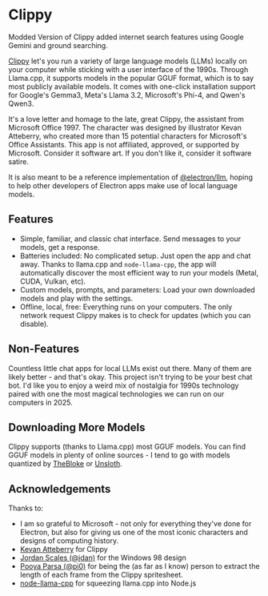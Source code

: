 # Clippy

Modded Version of Clippy added internet search features using Google Gemini and ground searching. 

[Clippy](https://felixrieseberg.github.io/clippy/) let's you run a variety of large language models (LLMs) locally on your computer while sticking with a user interface of the 1990s. Through Llama.cpp, it supports models in the popular GGUF format, which is to say most publicly available models. It comes with one-click installation support for Google's Gemma3, Meta's Llama 3.2, Microsoft's Phi-4, and Qwen's Qwen3.

It's a love letter and homage to the late, great Clippy, the assistant from Microsoft Office 1997. The character was designed by illustrator Kevan Atteberry, who created more than 15 potential characters for Microsoft's Office Assistants. This app is not affiliated, approved, or supported by Microsoft. Consider it software art. If you don't like it, consider it software satire.

It is also meant to be a reference implementation of [@electron/llm](https://github.com/electron/llm), hoping to help other developers of Electron apps make use of local language models.

## Features

- Simple, familiar, and classic chat interface. Send messages to your models, get a response.
- Batteries included: No complicated setup. Just open the app and chat away. Thanks to llama.cpp and `node-llama-cpp`, the app will automatically discover the most efficient way to run your models (Metal, CUDA, Vulkan, etc).
- Custom models, prompts, and parameters: Load your own downloaded models and play with the settings.
- Offline, local, free: Everything runs on your computers. The only network request Clippy makes is to check for updates (which you can disable).

## Non-Features

Countless little chat apps for local LLMs exist out there. Many of them are likely better - and that's okay. This project isn't trying to be your best chat bot. I'd like you to enjoy a weird mix of nostalgia for 1990s technology paired with one the most magical technologies we can run on our computers in 2025.

## Downloading More Models

Clippy supports (thanks to Llama.cpp) most GGUF models. You can find GGUF models in plenty of online sources - I tend to go with models quantized by [TheBloke](https://huggingface.co/thebloke) or [Unsloth](https://huggingface.co/unsloth).

## Acknowledgements

Thanks to:

- I am so grateful to Microsoft - not only for everything they've done for Electron, but also for giving us one of the most iconic characters and designs of computing history.
- [Kevan Atteberry](https://www.kevanatteberry.com/) for Clippy
- [Jordan Scales (@jdan)](https://github.com/jdan) for the Windows 98 design
- [Pooya Parsa (@pi0)](https://github.com/pi0) for being the (as far as I know) person to extract the length of each frame from the Clippy spritesheet.
- [node-llama-cpp](https://github.com/withcatai/node-llama-cpp) for squeezing llama.cpp into Node.js
